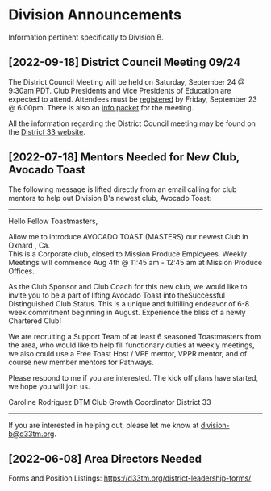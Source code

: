 # Division Announcements

Information pertinent specifically to Division B.

## [2022-09-18] District Council Meeting 09/24

The District Council Meeting will be held on Saturday, September 24 @ 9:30am
PDT. Club Presidents and Vice Presidents of Education are expected to
attend. Attendees must be
[registered](https://r20.rs6.net/tn.jsp?f=001dqm7zAHqKXzdueBExdEK7ozZ_CqM0pz_AAdEEJTltI9b\S3iibf5c_-kd7C8mRKtKF-A7x5-FsMjHOrYrQPRTegIKkwHjyyoF1smU2vUdRPQnIccYAKyUXiaWpl102nNVZ7Ray\88ABSeW9IYks-pMRjA4rV16nTeNRIXg-uovNPzqEjUinyhEBrywwSDPp68yo8BoGAlQp4_DN9pgpiejaktYi9Ux8N\To&c=UUHnwfOj9K57WzLGdUi-aCsfE3_NlNh-NaOkYeb6hcZhm4lBsv5EvQ==&ch=cDE_A5JFXKpas75dV_XqMUtVtk9JmrEXZNJ1YhqA_n5gTuHfij3UUQ==)
by Friday, September 23 @ 6:00pm. There is also an [info packet](https://r20.rs6.net/tn.jsp?f=001dqm7zAHqKXzdueBExdEK7ozZ_CqM0pz_AAdEEJTltI9bS3iibf5c_4-7YdpGP5iqNmuLz9DNlVnVo9Sw3Mcvss9uqLSaLSX-Jx9JujfB8xyhTxXH-_NKfmewPneIvHb1XMREvKIAoFMa-6LIavzouAJk4_56Wuvjuuo6Ztt60IFHv6aRok-EmOgLA1UWR2UwXbBu3QglRziBgaMXNiaSUrf7N0SgHLlytn0I0RFJiJk=&c=UUHnwfOj9K57WzLGdUi-aCsfE3_NlNh-NaOkYeb6hcZhm4lBsv5EvQ==&ch=cDE_A5JFXKpas75dV_XqMUtVtk9JmrEXZNJ1YhqA_n5gTuHfij3UUQ==) for the meeting. 

All the information regarding the District Council meeting may be found on the
[District 33 website](https://d33tm.org/district-council-dec-meetings/).

## [2022-07-18] Mentors Needed for New Club, Avocado Toast

The following message is lifted directly from an email calling for club mentors
to help out Division B's newest club, Avocado Toast:

---

Hello Fellow Toastmasters, 

Allow me to introduce  AVOCADO TOAST (MASTERS)   our newest Club in Oxnard ,
Ca.   
This is a Corporate club, closed to Mission Produce Employees.   Weekly Meetings
will commence Aug 4th  @ 11:45 am - 12:45 am at Mission Produce Offices. 

As the Club Sponsor and Club Coach for this new club, we would like to invite
you to be a part of lifting Avocado Toast into theSuccessful Distinguished Club
Status.  This is a unique and fulfilling endeavor of 6-8 week commitment
beginning in August.  Experience the bliss of a newly Chartered Club! 

We are recruiting a Support Team of  at least 6 seasoned Toastmasters from the
area, who would like to help fill functionary duties at weekly meetings, we also
could use  a Free Toast Host / VPE mentor,  VPPR mentor, and of course new
member mentors for Pathways.   

Please respond to me if you are interested.  The kick off plans have started, we
hope you will join us.

Caroline Rodriguez DTM
Club Growth Coordinator
District 33

---

If you are interested in helping out, please let me know at division-b@d33tm.org.

## [2022-06-08] Area Directors Needed

Forms and Position Listings: https://d33tm.org/district-leadership-forms/

